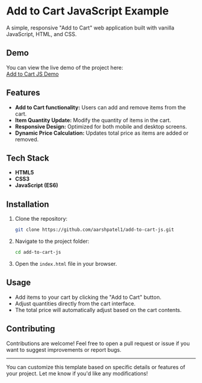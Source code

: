 # Add to Cart JavaScript Example

A simple, responsive "Add to Cart" web application built with vanilla JavaScript, HTML, and CSS.

## Demo

You can view the live demo of the project here:  
[Add to Cart JS Demo](https://aarshpatel1.github.io/add-to-cart-js/)

## Features

- **Add to Cart functionality:** Users can add and remove items from the cart.
- **Item Quantity Update:** Modify the quantity of items in the cart.
- **Responsive Design:** Optimized for both mobile and desktop screens.
- **Dynamic Price Calculation:** Updates total price as items are added or removed.
  
## Tech Stack

- **HTML5**
- **CSS3**
- **JavaScript (ES6)**

## Installation

1. Clone the repository:
    ```bash
    git clone https://github.com/aarshpatel1/add-to-cart-js.git
    ```
2. Navigate to the project folder:
    ```bash
    cd add-to-cart-js
    ```
3. Open the `index.html` file in your browser.

## Usage

- Add items to your cart by clicking the "Add to Cart" button.
- Adjust quantities directly from the cart interface.
- The total price will automatically adjust based on the cart contents.

## Contributing

Contributions are welcome! Feel free to open a pull request or issue if you want to suggest improvements or report bugs.

---

You can customize this template based on specific details or features of your project. Let me know if you'd like any modifications!
